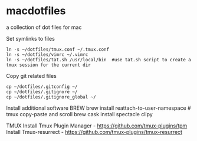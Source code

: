 # macdotfiles
a collection of dot files for mac

Set symlinks to files

    ln -s ~/dotfiles/tmux.conf ~/.tmux.conf
    ln -s ~/dotfiles/vimrc ~/.vimrc
    ln -s ~/dotfiles/tat.sh /usr/local/bin  #use tat.sh script to create a tmux session for the current dir

Copy git related files

    cp ~/dotfiles/.gitconfig ~/
    cp ~/dotfiles/.gitignore ~/
    cp ~/dotfiles/.gitignore_global ~/

Install additional software
BREW 
    brew install reattach-to-user-namespace  # tmux copy-paste and scroll
    brew cask install spectacle clipy

TMUX
    Install Tmux Plugin Manager - https://github.com/tmux-plugins/tpm
    Install Tmux-resurrect - https://github.com/tmux-plugins/tmux-resurrect


